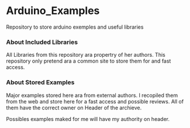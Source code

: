 # Arduino_Examples

Repository to store arduino exemples and useful libraries 

### About Included Libraries

All Libraries from this repository ara propertry of her authors. This repository only pretend ara a common
site to store them for and fast access. 

### About Stored Examples

Major examples stored here ara from external authors. I recopiled them from the web and store here for a fast
access and possible reviews. All of them have the correct owner on Header of the archieve.

Possibles examples maked for me will have my authority on header.



